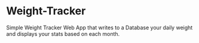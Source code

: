 # Weight-Tracker
Simple Weight Tracker Web App that writes to a Database your daily weight and displays your stats based on each month.
